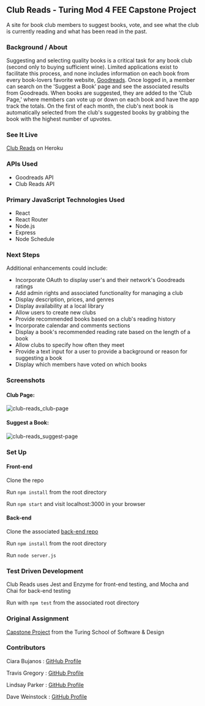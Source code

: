 ## Club Reads - Turing Mod 4 FEE Capstone Project
A site for book club members to suggest books, vote, and see what the club is currently reading and what has been read in the past.

### Background / About
Suggesting and selecting quality books is a critical task for any book club (second only to buying sufficient wine).  Limited applications exist to facilitate this process, and none includes information on each book from every book-lovers favorite website, [Goodreads](https://www.goodreads.com/).  Once logged in, a member can search on the 'Suggest a Book' page and see the associated results from Goodreads.  When books are suggested, they are added to the 'Club Page,' where members can vote up or down on each book and have the app track the totals.  On the first of each month, the club's next book is automatically selected from the club's suggested books by grabbing the book with the highest number of upvotes. 

### See It Live
[Club Reads](https://club-reads.herokuapp.com/) on Heroku

### APIs Used
- Goodreads API
- Club Reads API

### Primary JavaScript Technologies Used
- React
- React Router
- Node.js
- Express
- Node Schedule

### Next Steps
Additional enhancements could include:
- Incorporate OAuth to display user's and their network's Goodreads ratings
- Add admin rights and associated functionality for managing a club
- Display description, prices, and genres
- Display availability at a local library
- Allow users to create new clubs
- Provide recommended books based on a club's reading history
- Incorporate calendar and comments sections
- Display a book's recommended reading rate based on the length of a book
- Allow clubs to specify how often they meet
- Provide a text input for a user to provide a background or reason for suggesting a book
- Display which members have voted on which books

### Screenshots

#### Club Page:
![club-reads_club-page](https://user-images.githubusercontent.com/20492875/30620618-b337c5ce-9d63-11e7-925b-d3f878094068.png)

#### Suggest a Book:
![club-reads_suggest-page](https://user-images.githubusercontent.com/20492875/30620617-b12e609e-9d63-11e7-9fec-1ce8188903cb.png)

### Set Up
#### Front-end

Clone the repo

Run `npm install` from the root directory

Run `npm start` and visit localhost:3000 in your browser

#### Back-end
Clone the associated [back-end repo](https://github.com/buji405/club-reads-backend)

Run `npm install` from the root directory

Run `node server.js`

### Test Driven Development
Club Reads uses Jest and Enzyme for front-end testing, and Mocha and Chai for back-end testing

Run with `npm test` from the associated root directory

### Original Assignment

[Capstone Project](http://frontend.turing.io/projects/capstone.html) from the Turing School of Software & Design

### Contributors

Ciara Bujanos : [GitHub Profile](https://github.com/buji405)

Travis Gregory : [GitHub Profile](https://github.com/tlgreg86)

Lindsay Parker : [GitHub Profile](https://github.com/lindsaywparker)

Dave Weinstock : [GitHub Profile](https://github.com/dstock48)
